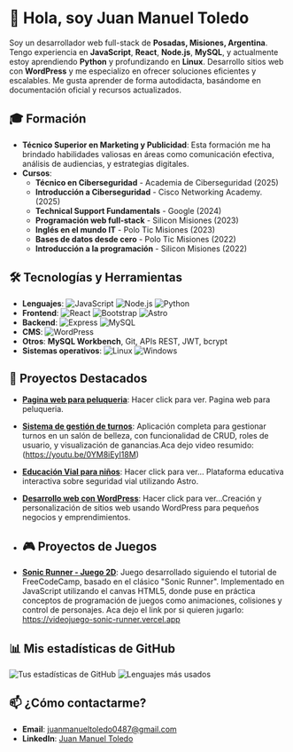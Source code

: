 # 👋 Hola, soy Juan Manuel Toledo
Soy un desarrollador web full-stack de **Posadas, Misiones, Argentina**. Tengo experiencia en **JavaScript**, **React**, **Node.js**, **MySQL**, y actualmente estoy aprendiendo **Python** y profundizando en **Linux**. Desarrollo sitios web con **WordPress** y me especializo en ofrecer soluciones eficientes y escalables. Me gusta aprender de forma autodidacta, basándome en documentación oficial y recursos actualizados.

## 🎓 Formación
- **Técnico Superior en Marketing y Publicidad**: Esta formación me ha brindado habilidades valiosas en áreas como comunicación efectiva, análisis de audiencias, y estrategias digitales.
- **Cursos**:
  - **Técnico en Ciberseguridad** - Academia de Ciberseguridad (2025)
  - **Introducción a Ciberseguridad** - Cisco Networking Academy. (2025)
  - **Technical Support Fundamentals** - Google (2024)
  - **Programación web full-stack** - Silicon Misiones (2023)
  - **Inglés en el mundo IT** - Polo Tic Misiones (2023)
  - **Bases de datos desde cero** - Polo Tic Misiones (2022)
  - **Introducción a la programación** - Silicon Misiones (2022)

## 🛠️ Tecnologías y Herramientas
- **Lenguajes**: ![JavaScript](https://img.shields.io/badge/-JavaScript-yellow) ![Node.js](https://img.shields.io/badge/-Node.js-green) ![Python](https://img.shields.io/badge/-Python-blue)
- **Frontend**: ![React](https://img.shields.io/badge/-React-blue) ![Bootstrap](https://img.shields.io/badge/-Bootstrap-purple) ![Astro](https://img.shields.io/badge/-Astro-orange)
- **Backend**: ![Express](https://img.shields.io/badge/-Express-000000) ![MySQL](https://img.shields.io/badge/-MySQL-lightblue)
- **CMS**: ![WordPress](https://img.shields.io/badge/-WordPress-blue)
- **Otros**: **MySQL Workbench**, Git, APIs REST, JWT, bcrypt
- **Sistemas operativos**: ![Linux](https://img.shields.io/badge/-Linux-black) ![Windows](https://img.shields.io/badge/-Windows-blue)

## 🚀 Proyectos Destacados
- **[Pagina web para peluqueria](https://betelgeusee.netlify.app/)**: Hacer click para ver. Pagina web para peluqueria. 
- **[Sistema de gestión de turnos](https://github.com/tu-repo)**: Aplicación completa para gestionar turnos en un salón de belleza, con funcionalidad de CRUD, roles de usuario, y visualización de ganancias.Aca dejo video resumido: (https://youtu.be/0YM8iEyI18M)
- **[Educación Vial para niños](https://educacion-vial-kids.netlify.app/)**: Hacer click para ver... Plataforma educativa interactiva sobre seguridad vial utilizando Astro.
- **[Desarrollo web con WordPress](https://paliachi.com/)**: Hacer click para ver...Creación y personalización de sitios web usando WordPress para pequeños negocios y emprendimientos.

- ## 🎮 Proyectos de Juegos
- **[Sonic Runner - Juego 2D](https://youtu.be/HI31L_iSAIghttps://youtu.be/HI31L_iSAIg)**: Juego desarrollado siguiendo el tutorial de FreeCodeCamp, basado en el clásico "Sonic Runner". Implementado en JavaScript utilizando el canvas HTML5, donde puse en práctica conceptos de programación de juegos como animaciones, colisiones y control de personajes.
Aca dejo el link por si quieren jugarlo: https://videojuego-sonic-runner.vercel.app

## 📊 Mis estadísticas de GitHub
![Tus estadísticas de GitHub](https://github-readme-stats.vercel.app/api?username=juantoledo1&show_icons=true&theme=radical)
![Lenguajes más usados](https://github-readme-stats.vercel.app/api/top-langs/?username=juantoledo1&layout=compact&theme=radical)

## 📫 ¿Cómo contactarme?
- **Email**: juanmanueltoledo0487@gmail.com
- **LinkedIn**: [Juan Manuel Toledo](https://www.linkedin.com/in/juantoledo1)

